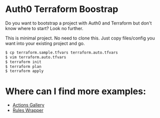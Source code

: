 # Auth0 Terraform Boostrap
Do you want to bootstrap a project with Auth0 and Terraform but don't know where to start? Look no further.

This is minimal project. No need to clone this. Just copy files/config you want into your existing project and go.

```bash
$ cp terraform.sample.tfvars terraform.auto.tfvars
$ vim terraform.auto.tfvars
$ terraform init
$ terraform plan
$ terraform apply
```

# Where can I find more examples:
* [Actions Gallery](https://github.com/abbaspour/actions-gallery/tree/main/tf)
* [Rules Wrapper](https://github.com/abbaspour/rules-wrapper/tree/main/it/tf)